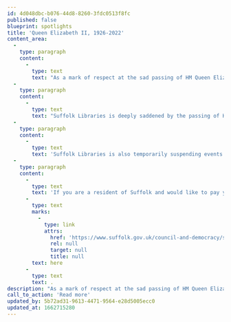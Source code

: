 ```yaml
---
id: 4d048dbc-b076-44d8-8260-3fdc0513f8fc
published: false
blueprint: spotlights
title: 'Queen Elizabeth II, 1926-2022'
content_area:
  -
    type: paragraph
    content:
      -
        type: text
        text: "As a mark of respect at the sad passing of HM Queen Elizabeth II, some of the events and activities listed on Let's Get Creative may be postponed or cancelled today and over the next few days. We encourage you to check with event providers before attending upcoming events."
  -
    type: paragraph
    content:
      -
        type: text
        text: "Suffolk Libraries is deeply saddened by the passing of HM Queen Elizabeth II, our country's longest reigning monarch."
  -
    type: paragraph
    content:
      -
        type: text
        text: 'Suffolk Libraries is also temporarily suspending events and activities over the weekend, our libraries will keep to their usual opening hours to serve and support their communities during this time. '
  -
    type: paragraph
    content:
      -
        type: text
        text: 'If you are a resident of Suffolk and would like to pay your respects to the Royal Family Suffolk County Council has set up an online book of condolences. Tributes can be made '
      -
        type: text
        marks:
          -
            type: link
            attrs:
              href: 'https://www.suffolk.gov.uk/council-and-democracy/suffolk-online-book-of-condolences/'
              rel: null
              target: null
              title: null
        text: here
      -
        type: text
        text: .
description: "As a mark of respect at the sad passing of HM Queen Elizabeth II, some of the events and activities listed on Let's Get Creative may be postponed or cancelled today and over the next few days. We encourage you to check with event providers before attending upcoming events."
call_to_action: 'Read more'
updated_by: 5b72ad31-9613-4471-9564-e28d5005ecc0
updated_at: 1662715280
---
```


